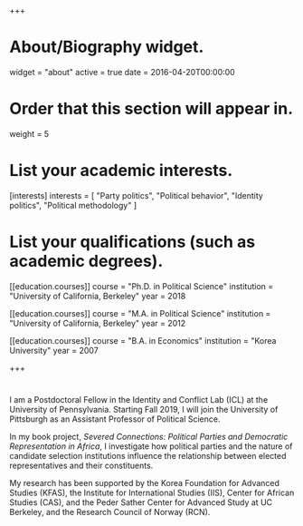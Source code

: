 +++
# About/Biography widget.
widget = "about"
active = true
date = 2016-04-20T00:00:00

# Order that this section will appear in.
weight = 5

# List your academic interests.
[interests]
  interests = [
    "Party politics",
    "Political behavior",
    "Identity politics",
    "Political methodology"
  ]

# List your qualifications (such as academic degrees).
[[education.courses]]
  course = "Ph.D. in Political Science"
  institution = "University of California, Berkeley"
  year = 2018

[[education.courses]]
  course = "M.A. in Political Science"
  institution = "University of California, Berkeley"
  year = 2012

[[education.courses]]
  course = "B.A. in Economics"
  institution = "Korea University"
  year = 2007
 
+++

# 

I am a Postdoctoral Fellow in the Identity and Conflict Lab (ICL) at the University of Pennsylvania. Starting Fall 2019, I will join the University of Pittsburgh as an Assistant Professor of Political Science.

In my book project, *Severed Connections: Political Parties and Democratic Representation in Africa*, I investigate how political parties and the nature of candidate selection institutions influence the relationship between elected representatives and their constituents.

​My research has been supported by the Korea Foundation for Advanced Studies (KFAS), the Institute for International Studies (IIS), Center for African Studies (CAS), and the Peder Sather Center for Advanced Study at UC Berkeley,  and the Research Council of Norway (RCN). 
 
